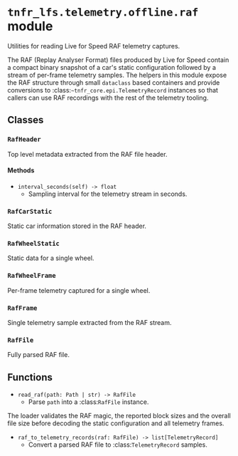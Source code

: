 # `tnfr_lfs.telemetry.offline.raf` module
Utilities for reading Live for Speed RAF telemetry captures.

The RAF (Replay Analyser Format) files produced by Live for Speed contain a
compact binary snapshot of a car's static configuration followed by a stream of
per-frame telemetry samples.  The helpers in this module expose the RAF
structure through small ``dataclass`` based containers and provide conversions
to :class:`~tnfr_core.epi.TelemetryRecord` instances so that callers can use
RAF recordings with the rest of the telemetry tooling.

## Classes
### `RafHeader`
Top level metadata extracted from the RAF file header.

#### Methods
- `interval_seconds(self) -> float`
  - Sampling interval for the telemetry stream in seconds.

### `RafCarStatic`
Static car information stored in the RAF header.

### `RafWheelStatic`
Static data for a single wheel.

### `RafWheelFrame`
Per-frame telemetry captured for a single wheel.

### `RafFrame`
Single telemetry sample extracted from the RAF stream.

### `RafFile`
Fully parsed RAF file.

## Functions
- `read_raf(path: Path | str) -> RafFile`
  - Parse ``path`` into a :class:`RafFile` instance.

The loader validates the RAF magic, the reported block sizes and the overall
file size before decoding the static configuration and all telemetry frames.
- `raf_to_telemetry_records(raf: RafFile) -> list[TelemetryRecord]`
  - Convert a parsed RAF file to :class:`TelemetryRecord` samples.

